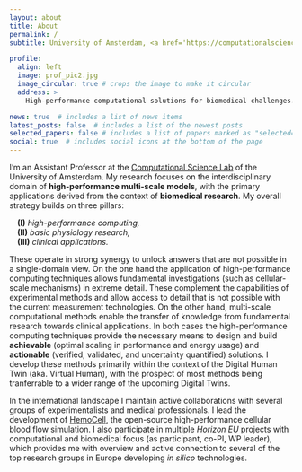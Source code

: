 ```yaml
---
layout: about
title: About
permalink: /
subtitle: University of Amsterdam, <a href='https://computationalscience.nl'>Computational Science Lab</a>. 

profile:
  align: left
  image: prof_pic2.jpg
  image_circular: true # crops the image to make it circular
  address: >
    High-performance computational solutions for biomedical challenges.

news: true  # includes a list of news items
latest_posts: false  # includes a list of the newest posts
selected_papers: false # includes a list of papers marked as "selected={true}"
social: true  # includes social icons at the bottom of the page
---
```


I’m an Assistant Professor at the [Computational Science Lab](https://computationalscience.nl) of the University of Amsterdam. My research focuses on the interdisciplinary domain of **high-performance multi-scale models**, with the primary applications derived from the context of **biomedical research**. My overall strategy builds on three pillars: <br>

&emsp;<b>(I)</b> _high-performance computing,_ <br>
&emsp;<b>(II)</b> _basic physiology research,_ <br>
&emsp;<b>(III)</b> _clinical applications._ <br>

These operate in strong synergy to unlock answers that are not possible in a single-domain view. On the one hand the application of high-performance computing techniques allows fundamental investigations (such as cellular-scale mechanisms) in extreme detail. These complement the capabilities of experimental methods and allow access to detail that is not possible with the current measurement technologies. On the other hand, multi-scale computational methods enable the transfer of knowledge from fundamental research towards clinical applications.
In both cases the high-performance computing techniques provide the necessary means to design and build **achievable** (optimal scaling in performance and energy usage) and **actionable** (verified, validated, and uncertainty quantified) solutions. I develop these methods primarily within the context of the Digital Human Twin (aka. Virtual Human), with the prospect of most methods being tranferrable to a wider range of the upcoming Digital Twins.
<br>

In the international landscape I maintain active collaborations with several groups of experimentalists and medical professionals. I lead the development of <a href="https://www.hemocell.eu">HemoCell</a>, the open-source high-performance cellular blood flow simulation. I also participate in multiple _Horizon EU_ projects with computational and biomedical focus (as participant, co-PI, WP leader), which provides me with overview and active connection to several of the top research groups in Europe developing _in silico_ technologies.

